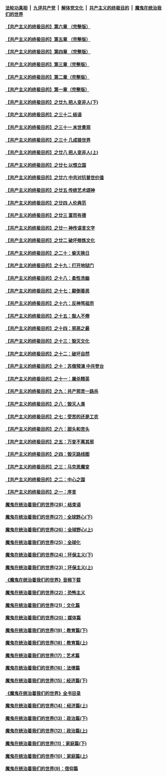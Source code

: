 ####  [法轮功真相](../../../../basic/blob/master/README.md?t=04271531) &nbsp;|&nbsp; [九评共产党](../../../../9ping.md/blob/master/README.md?t=04271531) &nbsp;|&nbsp; [解体党文化](../../../../jtdwh.md/blob/master/README.md?t=04271531)  &nbsp;|&nbsp; [共产主义的终极目的](../../../../gczydzjmd.md/blob/master/README.md?t=04271531) &nbsp;|&nbsp; [魔鬼在统治我们的世界](../../../../mgztzwmdsj.md/blob/master/README.md?t=04271531) 

#### [【共产主义的终极目的】第六章 （完整版）](../pages/nsc422/n11428913.md?t=04271531) 

#### [【共产主义的终极目的】第五章 （完整版）](../pages/nsc422/n11428912.md?t=04271531) 

#### [【共产主义的终极目的】第四章 （完整版）](../pages/nsc422/n11428907.md?t=04271531) 

#### [【共产主义的终极目的】第三章（完整版）](../pages/nsc422/n11428848.md?t=04271531) 

#### [【共产主义的终极目的】第二章（完整版）](../pages/nsc422/n11428831.md?t=04271531) 

#### [【共产主义的终极目的】第一章（完整版）](../pages/nsc422/n11417651.md?t=04271531) 

#### [【共产主义的终极目的】之廿九 把人变非人(下)](../pages/nsc422/n11344140.md?t=04271531) 

#### [【共产主义的终极目的】之三十二 结语](../pages/nsc422/n11360535.md?t=04271531) 

#### [【共产主义的终极目的】之三十一 末世景观](../pages/nsc422/n11351129.md?t=04271531) 

#### [【共产主义的终极目的】之三十 几成狼世界](../pages/nsc422/n11348280.md?t=04271531) 

#### [【共产主义的终极目的】之廿八 把人变非人(上)](../pages/nsc422/n11340492.md?t=04271531) 

#### [【共产主义的终极目的】之廿七 以恨立国](../pages/nsc422/n11336944.md?t=04271531) 

#### [【共产主义的终极目的】之廿六 中共对抗普世价值](../pages/nsc422/n11324785.md?t=04271531) 

#### [【共产主义的终极目的】之廿五 传统艺术颂神](../pages/nsc422/n11296396.md?t=04271531) 

#### [【共产主义的终极目的】之廿四 人伦典范](../pages/nsc422/n11296397.md?t=04271531) 

#### [【共产主义的终极目的】之廿三 富而有德](../pages/nsc422/n11283598.md?t=04271531) 

#### [【共产主义的终极目的】之廿一 神传语言文字](../pages/nsc422/n11263265.md?t=04271531) 

#### [【共产主义的终极目的】之廿二 破坏修炼文化](../pages/nsc422/n11245728.md?t=04271531) 

#### [【共产主义的终极目的】之二十：偷天换日](../pages/nsc422/n11238846.md?t=04271531) 

#### [【共产主义的终极目的】之十九：打开地狱门](../pages/nsc422/n11206376.md?t=04271531) 

#### [【共产主义的终极目的】之十八：柔性洗脑](../pages/nsc422/n11199994.md?t=04271531) 

#### [【共产主义的终极目的】之十七：颠倒善恶](../pages/nsc422/n11179782.md?t=04271531) 

#### [【共产主义的终极目的】之十六：反神骂祖宗](../pages/nsc422/n11166798.md?t=04271531) 

#### [【共产主义的终极目的】之十五：毁人不倦](../pages/nsc422/n11166792.md?t=04271531) 

#### [【共产主义的终极目的】之十四：邪恶之最](../pages/nsc422/n11150249.md?t=04271531) 

#### [【共产主义的终极目的】之十三：毁灭文化](../pages/nsc422/n11135227.md?t=04271531) 

#### [【共产主义的终极目的】之十二：破坏自然](../pages/nsc422/n11135214.md?t=04271531) 

#### [【共产主义的终极目的】之十：苏俄预演 中共登台](../pages/nsc422/n11118424.md?t=04271531) 

#### [【共产主义的终极目的】之十一：屠杀精英](../pages/nsc422/n11118442.md?t=04271531) 

#### [【共产主义的终极目的】之九：共产邪灵一路杀](../pages/nsc422/n11114139.md?t=04271531) 

#### [【共产主义的终极目的】之八：毁灭人类](../pages/nsc422/n11108503.md?t=04271531) 

#### [【共产主义的终极目的】之七：受苦的还是工农](../pages/nsc422/n11101809.md?t=04271531) 

#### [【共产主义的终极目的】之六：甜头和苦头](../pages/nsc422/n11096971.md?t=04271531) 

#### [【共产主义的终极目的】之五：万变不离其邪](../pages/nsc422/n11091285.md?t=04271531) 

#### [【共产主义的终极目的】之四：毁灭路线图](../pages/nsc422/n11086284.md?t=04271531) 

#### [【共产主义的终极目的】之三：马克思魔变](../pages/nsc422/n11061941.md?t=04271531) 

#### [【共产主义的终极目的】之二：中心之国](../pages/nsc422/n11047728.md?t=04271531) 

#### [【共产主义的终极目的】之一：序言](../pages/nsc422/n11086077.md?t=04271531) 

#### [魔鬼在统治着我们的世界(28)：结束语](../pages/nsc422/n10936246.md?t=04271531) 

#### [魔鬼在统治着我们的世界(27)：全球野心(下)](../pages/nsc422/n10928319.md?t=04271531) 

#### [魔鬼在统治着我们的世界(26)：全球野心(上)](../pages/nsc422/n10900318.md?t=04271531) 

#### [魔鬼在统治着我们的世界(25)：全球化](../pages/nsc422/n10788205.md?t=04271531) 

#### [魔鬼在统治着我们的世界(24)：环保主义(下)](../pages/nsc422/n10695307.md?t=04271531) 

#### [魔鬼在统治着我们的世界(23)：环保主义(上)](../pages/nsc422/n10688613.md?t=04271531) 

#### [《魔鬼在统治着我们的世界》音频下载](../pages/nsc422/n10635553.md?t=04271531) 

#### [魔鬼在统治着我们的世界(22)：恐怖主义](../pages/nsc422/n10614727.md?t=04271531) 

#### [魔鬼在统治着我们的世界(21)：文化篇](../pages/nsc422/n10597706.md?t=04271531) 

#### [魔鬼在统治着我们的世界(20)：媒体篇](../pages/nsc422/n10586579.md?t=04271531) 

#### [魔鬼在统治着我们的世界(19)：教育篇(下)](../pages/nsc422/n10564808.md?t=04271531) 

#### [魔鬼在统治着我们的世界(18)：教育篇(上)](../pages/nsc422/n10526970.md?t=04271531) 

#### [魔鬼在统治着我们的世界(17)：艺术篇](../pages/nsc422/n10499093.md?t=04271531) 

#### [魔鬼在统治着我们的世界(16)：法律篇](../pages/nsc422/n10485969.md?t=04271531) 

#### [魔鬼在统治着我们的世界(15)：经济篇(下)](../pages/nsc422/n10469975.md?t=04271531) 

#### [《魔鬼在统治着我们的世界》全书目录](../pages/nsc422/n10464261.md?t=04271531) 

#### [魔鬼在统治着我们的世界(14)：经济篇(上)](../pages/nsc422/n10457370.md?t=04271531) 

#### [魔鬼在统治着我们的世界(13)：政治篇(下)](../pages/nsc422/n10448270.md?t=04271531) 

#### [魔鬼在统治着我们的世界(12)：政治篇(上)](../pages/nsc422/n10444576.md?t=04271531) 

#### [魔鬼在统治着我们的世界(11)：家庭篇(下)](../pages/nsc422/n10440961.md?t=04271531) 

#### [魔鬼在统治着我们的世界(10)：家庭篇(上)](../pages/nsc422/n10435448.md?t=04271531) 

#### [魔鬼在统治着我们的世界(9)：信仰篇](../pages/nsc422/n10432159.md?t=04271531) 

